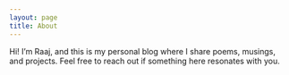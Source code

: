 ```yaml
---
layout: page
title: About
---
```


Hi! I’m Raaj, and this is my personal blog where I share poems, musings, and projects. Feel free to reach out if something here resonates with you.
